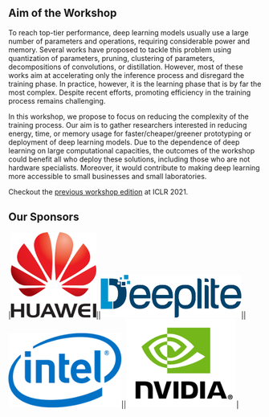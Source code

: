## Aim of the Workshop

To reach top-tier performance, deep learning models usually use a large number of parameters and operations, requiring considerable power and memory. Several works have proposed to tackle this problem using quantization of parameters, pruning, clustering of parameters, decompositions of convolutions, or distillation. However, most of these works aim at accelerating only the inference process and disregard the training phase. In practice, however, it is the learning phase that is by far the most complex. Despite recent efforts, promoting efficiency in the training process remains challenging.

In this workshop, we propose to focus on reducing the complexity of the training process. Our aim is to gather researchers interested in reducing energy, time, or memory usage for faster/cheaper/greener prototyping or deployment of deep learning models. Due to the dependence of deep learning on large computational capacities, the outcomes of the workshop could benefit all who deploy these solutions, including those who are not hardware specialists. Moreover, it would contribute to making deep learning more accessible to small businesses and small laboratories.

Checkout the <a href="https://haet2021.github.io/">previous workshop edition</a> at ICLR 2021.


## Our Sponsors

|<img src="/logo_pictures/huawei.png" alt="" width="170"/>||<img src="/logo_pictures/deeplite-01.png" alt="" width="280"/>||<img src="/logo_pictures/intel.png" alt="" width="225"/>||<img src="/logo_pictures/nvidia.png" alt="" width="220"/>|
